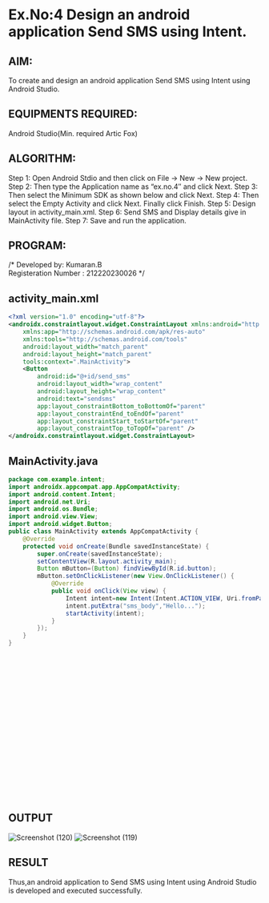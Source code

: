 
# Ex.No:4 Design an android application Send SMS using Intent.


## AIM:
To create and design an android application Send SMS using Intent using Android Studio.

## EQUIPMENTS REQUIRED:
Android Studio(Min. required Artic Fox)

## ALGORITHM:
Step 1: Open Android Stdio and then click on File -> New -> New project.
Step 2: Then type the Application name as “ex.no.4″ and click Next. 
Step 3: Then select the Minimum SDK as shown below and click Next.
Step 4: Then select the Empty Activity and click Next. Finally click Finish.
Step 5: Design layout in activity_main.xml.
Step 6: Send SMS and Display details give in MainActivity file.
Step 7: Save and run the application.

## PROGRAM:
/*
Developed by: Kumaran.B\
Registeration Number : 212220230026
*/
## activity_main.xml
```xml
<?xml version="1.0" encoding="utf-8"?>
<androidx.constraintlayout.widget.ConstraintLayout xmlns:android="http://schemas.android.com/apk/res/android"
    xmlns:app="http://schemas.android.com/apk/res-auto"
    xmlns:tools="http://schemas.android.com/tools"
    android:layout_width="match_parent"
    android:layout_height="match_parent"
    tools:context=".MainActivity">
    <Button
        android:id="@+id/send_sms"
        android:layout_width="wrap_content"
        android:layout_height="wrap_content"
        android:text="sendsms"
        app:layout_constraintBottom_toBottomOf="parent"
        app:layout_constraintEnd_toEndOf="parent"
        app:layout_constraintStart_toStartOf="parent"
        app:layout_constraintTop_toTopOf="parent" />
</androidx.constraintlayout.widget.ConstraintLayout>
```
## MainActivity.java
```java
package com.example.intent;
import androidx.appcompat.app.AppCompatActivity;
import android.content.Intent;
import android.net.Uri;
import android.os.Bundle;
import android.view.View;
import android.widget.Button;
public class MainActivity extends AppCompatActivity {
    @Override
    protected void onCreate(Bundle savedInstanceState) {
        super.onCreate(savedInstanceState);
        setContentView(R.layout.activity_main);
        Button mButton=(Button) findViewById(R.id.button);
        mButton.setOnClickListener(new View.OnClickListener() {
            @Override
            public void onClick(View view) {
                Intent intent=new Intent(Intent.ACTION_VIEW, Uri.fromParts("sms","7890457389",null));
                intent.putExtra("sms_body","Hello...");
                startActivity(intent);
            }
        });
    }
}
```

## <br><br><br><br><br><br><br><br><br><br><br><br>OUTPUT
![Screenshot (120)](https://user-images.githubusercontent.com/75243072/166181626-04e9cd61-369c-4d8b-9959-e22ddf8eda47.png)
![Screenshot (119)](https://user-images.githubusercontent.com/75243072/166181635-f1788a64-a0b5-450a-8940-1cd0362338f5.png)

## RESULT
Thus,an android application to Send SMS using Intent using Android Studio is developed and executed successfully.
